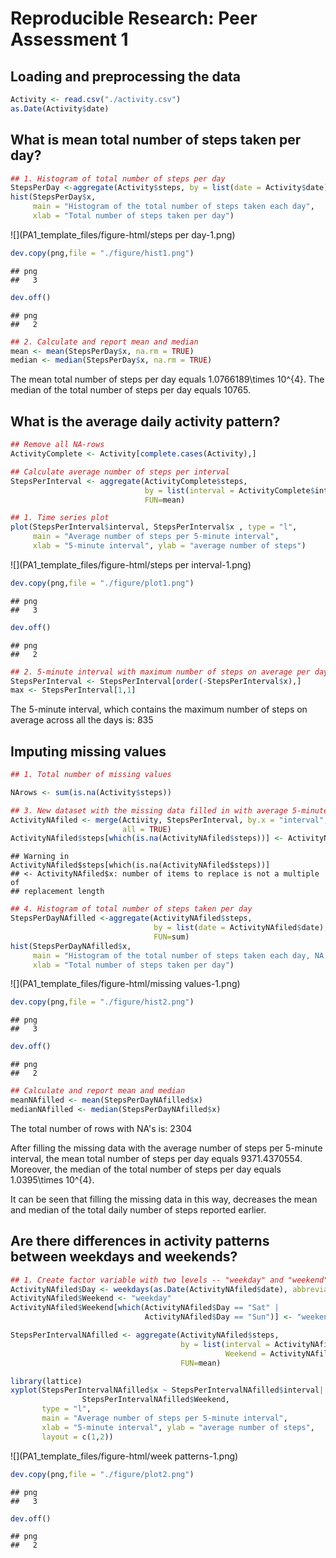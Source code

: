 # Reproducible Research: Peer Assessment 1



## Loading and preprocessing the data


```r
Activity <- read.csv("./activity.csv")
as.Date(Activity$date)
```

## What is mean total number of steps taken per day?


```r
## 1. Histogram of total number of steps per day
StepsPerDay <-aggregate(Activity$steps, by = list(date = Activity$date), FUN=sum)
hist(StepsPerDay$x, 
     main = "Histogram of the total number of steps taken each day",
     xlab = "Total number of steps taken per day")
```

![](PA1_template_files/figure-html/steps per day-1.png)<!-- -->

```r
dev.copy(png,file = "./figure/hist1.png")
```

```
## png 
##   3
```

```r
dev.off()
```

```
## png 
##   2
```

```r
## 2. Calculate and report mean and median
mean <- mean(StepsPerDay$x, na.rm = TRUE)
median <- median(StepsPerDay$x, na.rm = TRUE)
```

The mean total number of steps per day equals 1.0766189\times 10^{4}.
The median of the total number of steps per day equals 10765.


## What is the average daily activity pattern?


```r
## Remove all NA-rows
ActivityComplete <- Activity[complete.cases(Activity),]

## Calculate average number of steps per interval
StepsPerInterval <- aggregate(ActivityComplete$steps,
                              by = list(interval = ActivityComplete$interval),
                              FUN=mean)

## 1. Time series plot
plot(StepsPerInterval$interval, StepsPerInterval$x , type = "l",
     main = "Average number of steps per 5-minute interval",
     xlab = "5-minute interval", ylab = "average number of steps")
```

![](PA1_template_files/figure-html/steps per interval-1.png)<!-- -->

```r
dev.copy(png,file = "./figure/plot1.png")
```

```
## png 
##   3
```

```r
dev.off()
```

```
## png 
##   2
```

```r
## 2. 5-minute interval with maximum number of steps on average per day
StepsPerInterval <- StepsPerInterval[order(-StepsPerInterval$x),]
max <- StepsPerInterval[1,1]
```

The 5-minute interval, which contains the maximum number of steps on average across all the days is: 835 


## Imputing missing values


```r
## 1. Total number of missing values

NArows <- sum(is.na(Activity$steps))

## 3. New dataset with the missing data filled in with average 5-minute interval
ActivityNAfiled <- merge(Activity, StepsPerInterval, by.x = "interval", by.y = "interval",
                         all = TRUE)
ActivityNAfiled$steps[which(is.na(ActivityNAfiled$steps))] <- ActivityNAfiled$x
```

```
## Warning in ActivityNAfiled$steps[which(is.na(ActivityNAfiled$steps))]
## <- ActivityNAfiled$x: number of items to replace is not a multiple of
## replacement length
```

```r
## 4. Histogram of total number of steps taken per day
StepsPerDayNAfilled <-aggregate(ActivityNAfiled$steps,
                                by = list(date = ActivityNAfiled$date),
                                FUN=sum)
hist(StepsPerDayNAfilled$x, 
     main = "Histogram of the total number of steps taken each day, NA filled",
     xlab = "Total number of steps taken per day")
```

![](PA1_template_files/figure-html/missing values-1.png)<!-- -->

```r
dev.copy(png,file = "./figure/hist2.png")
```

```
## png 
##   3
```

```r
dev.off()
```

```
## png 
##   2
```

```r
## Calculate and report mean and median
meanNAfilled <- mean(StepsPerDayNAfilled$x)
medianNAfilled <- median(StepsPerDayNAfilled$x)
```

The total number of rows with NA's is: 2304

After filling the missing data with the average number of steps per 5-minute interval, the
mean total number of steps per day equals 9371.4370554.
Moreover, the median of the total number of steps per day equals 1.0395\times 10^{4}.


It can be seen that filling the missing data in this way, decreases the mean and median of the total daily number of steps reported earlier.


## Are there differences in activity patterns between weekdays and weekends?


```r
## 1. Create factor variable with two levels -- "weekday" and "weekend"
ActivityNAfiled$Day <- weekdays(as.Date(ActivityNAfiled$date), abbreviate = "TRUE")
ActivityNAfiled$Weekend <- "weekday"
ActivityNAfiled$Weekend[which(ActivityNAfiled$Day == "Sat" | 
                              ActivityNAfiled$Day == "Sun")] <- "weekend"

StepsPerIntervalNAfilled <- aggregate(ActivityNAfiled$steps,
                                      by = list(interval = ActivityNAfiled$interval,
                                                Weekend = ActivityNAfiled$Weekend),
                                      FUN=mean)

library(lattice)
xyplot(StepsPerIntervalNAfilled$x ~ StepsPerIntervalNAfilled$interval|
                StepsPerIntervalNAfilled$Weekend,
       type = "l",
       main = "Average number of steps per 5-minute interval",
       xlab = "5-minute interval", ylab = "average number of steps",
       layout = c(1,2))
```

![](PA1_template_files/figure-html/week patterns-1.png)<!-- -->

```r
dev.copy(png,file = "./figure/plot2.png")
```

```
## png 
##   3
```

```r
dev.off()
```

```
## png 
##   2
```

